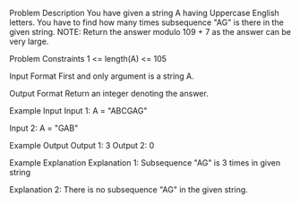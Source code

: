 Problem Description
You have given a string A having Uppercase English letters.
You have to find how many times subsequence "AG" is there in the given string.
NOTE: Return the answer modulo 109 + 7 as the answer can be very large.

Problem Constraints
1 <= length(A) <= 105

Input Format
First and only argument is a string A.

Output Format
Return an integer denoting the answer.

Example Input
Input 1:
 A = "ABCGAG"

Input 2:
 A = "GAB"

Example Output
Output 1:
 3
Output 2:
 0

Example Explanation
Explanation 1:
 Subsequence "AG" is 3 times in given string 

Explanation 2:
 There is no subsequence "AG" in the given string.